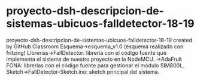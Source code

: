 # proyecto-dsh-descripcion-de-sistemas-ubicuos-falldetector-18-19
proyecto-dsh-descripcion-de-sistemas-ubicuos-falldetector-18-19 created by GitHub Classroom
Esquema->esquema_v1.0 (esquema realizado con fritzing)
Librerias->FallDetector: librería con el código fuente que implementa el sistema de nuestro proyecto en la NodeMCU.
         ->AdaFruit FONA: librerías con el código fuente para gestionar el módulo SIM800L.
Sketch->FallDetector-Sketch.ino: sketch principal del sistema.
